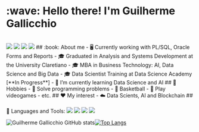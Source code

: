 <h1 align="left" id="macropower-title">:wave: Hello there! I'm Guilherme Gallicchio</h1>
<!--<h3 align="left">I am a Versatilist, doing SW/SR/DevOps Engineering things</h3>-->

<!-- -------------------------------------------------------------------------------------------------------------------------------------------------------------------- -->
<div style="display: inline-block"><br>
   <a href="https://instagram.com/guilherme.gallicchio" target="_blank"><img src="https://img.shields.io/badge/-Instagram-%23E4405F?style=for-the-badge&logo=instagram&logoColor=white" target="_blank"></a>
   <a href = "mailto:guilherme.gallicchio@gmail.com"><img src="https://img.shields.io/badge/-Gmail-%23333?style=for-the-badge&logo=gmail&logoColor=white" target="_blank"></a>
   <a href = "mailto:gui_tocha@hotmail.com"><img src="https://img.shields.io/badge/-hotmail-%23333?style=for-the-badge&logo=Gmail&logoColor=white" target="_blank"></a>
   <a href="https://www.linkedin.com/in/guilherme-gallicchio-519a9141/" target="_blank"><img src="https://img.shields.io/badge/-LinkedIn-%230077B5?style=for-the-badge&logo=linkedin&logoColor=white" target="_blank"></a> 
 </div>
<!-- -------------------------------------------------------------------------------------------------------------------------------------------------------------------- -->
## :book: About me
- 🖥 Currently working with PL/SQL, Oracle Forms and Reports
- 🎓 Graduated in Analysis and Systems Development at the University Claretiano
- 🎓 MBA in Business Technology: AI, Data Science and Big Data
- 🎓 Data Scientist Training at Data Science Academy [**In Progress**]
- 🌱 I’m currently learning Data Science and AI
<!-- -------------------------------------------------------------------------------------------------------------------------------------------------------------------- -->
## 📅 Hobbies
- 🔨 Solve programming problems
- 🏀 Basketball
- 🚀 Play videogames
- etc.
<!-- -------------------------------------------------------------------------------------------------------------------------------------------------------------------- -->
## ❤️ My interest
- ☁️ Data Scients, AI and Blockchain
<!-- -------------------------------------------------------------------------------------------------------------------------------------------------------------------- -->
## 🔨 Languages and Tools:
<div style="display: inline-block"><br>
   <a href="https://www.python.org/" target="_blank"><img src="https://img.shields.io/badge/-PYTHON-%23E4405F?style=for-the-badge&logo=PYTHON&logoColor=white" target="_blank"></a>
   <a href = "https://www.oracle.com/br/database/technologies/appdev/plsql.html"><img src="https://img.shields.io/badge/-PLSQL-%23333?style=for-the-badge&logo=PLSQL&logoColor=white" target="_blank"></a>
   <a href = "https://www.java.com"><img src="https://img.shields.io/badge/-JAVA-%23333?style=for-the-badge&logo=JAVA&logoColor=white" target="_blank"></a>
   <a href="https://developer.mozilla.org/en-US/docs/Web/JavaScript" target="_blank"><img src="https://img.shields.io/badge/-JAVASCRIPT-%230077B5?style=for-the-badge&logo=JAVASCRIPT&logoColor=white" target="_blank"></a> 
 </div>
<!-- -------------------------------------------------------------------------------------------------------------------------------------------------------------------- -->

![Guilherme Gallicchio GitHub stats](https://github-readme-stats.vercel.app/api?username=guigallicchio&show_icons=true&theme=dracula)[![Top Langs](https://github-readme-stats.vercel.app/api/top-langs/?username=guigallicchio&layout=compact&theme=dracula)](https://github.com/guigallicchio/github-readme-stats)


